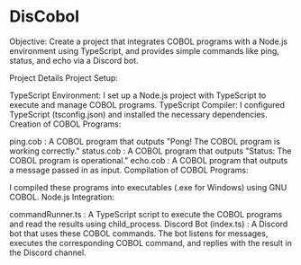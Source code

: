 # DisCobol

Objective: Create a project that integrates COBOL programs with a Node.js environment using TypeScript, and provides simple commands like ping, status, and echo via a Discord bot.

Project Details
Project Setup:

TypeScript Environment: I set up a Node.js project with TypeScript to execute and manage COBOL programs.
TypeScript Compiler: I configured TypeScript (tsconfig.json) and installed the necessary dependencies.
Creation of COBOL Programs:

ping.cob : A COBOL program that outputs "Pong! The COBOL program is working correctly."
status.cob : A COBOL program that outputs "Status: The COBOL program is operational."
echo.cob : A COBOL program that outputs a message passed in as input.
Compilation of COBOL Programs:

I compiled these programs into executables (.exe for Windows) using GNU COBOL.
Node.js Integration:

commandRunner.ts : A TypeScript script to execute the COBOL programs and read the results using child_process.
Discord Bot (index.ts) : A Discord bot that uses these COBOL commands. The bot listens for messages, executes the corresponding COBOL command, and replies with the result in the Discord channel.
